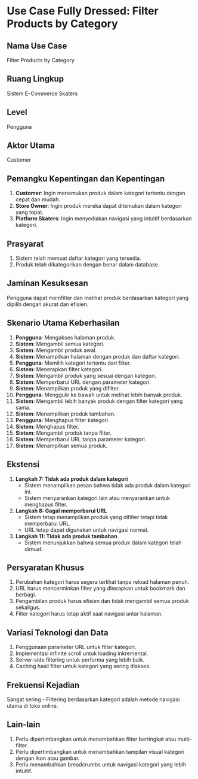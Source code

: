 # Use Case Fully Dressed: Filter Products by Category

## Nama Use Case
Filter Products by Category

## Ruang Lingkup
Sistem E-Commerce Skaters

## Level
Pengguna

## Aktor Utama
Customer

## Pemangku Kepentingan dan Kepentingan
1. **Customer**: Ingin menemukan produk dalam kategori tertentu dengan cepat dan mudah.
2. **Store Owner**: Ingin produk mereka dapat ditemukan dalam kategori yang tepat.
3. **Platform Skaters**: Ingin menyediakan navigasi yang intuitif berdasarkan kategori.

## Prasyarat
1. Sistem telah memuat daftar kategori yang tersedia.
2. Produk telah dikategorikan dengan benar dalam database.

## Jaminan Kesuksesan
Pengguna dapat memfilter dan melihat produk berdasarkan kategori yang dipilih dengan akurat dan efisien.

## Skenario Utama Keberhasilan
1. **Pengguna**: Mengakses halaman produk.
2. **Sistem**: Mengambil semua kategori.
3. **Sistem**: Mengambil produk awal.
4. **Sistem**: Menampilkan halaman dengan produk dan daftar kategori.
5. **Pengguna**: Memilih kategori tertentu dari filter.
6. **Sistem**: Menerapkan filter kategori.
7. **Sistem**: Mengambil produk yang sesuai dengan kategori.
8. **Sistem**: Memperbarui URL dengan parameter kategori.
9. **Sistem**: Menampilkan produk yang difilter.
10. **Pengguna**: Menggulir ke bawah untuk melihat lebih banyak produk.
11. **Sistem**: Mengambil lebih banyak produk dengan filter kategori yang sama.
12. **Sistem**: Menampilkan produk tambahan.
13. **Pengguna**: Menghapus filter kategori.
14. **Sistem**: Menghapus filter.
15. **Sistem**: Mengambil produk tanpa filter.
16. **Sistem**: Memperbarui URL tanpa parameter kategori.
17. **Sistem**: Menampilkan semua produk.

## Ekstensi
1. **Langkah 7: Tidak ada produk dalam kategori**
   * Sistem menampilkan pesan bahwa tidak ada produk dalam kategori ini.
   * Sistem menyarankan kategori lain atau menyarankan untuk menghapus filter.
2. **Langkah 8: Gagal memperbarui URL**
   * Sistem tetap menampilkan produk yang difilter tetapi tidak memperbarui URL.
   * URL tetap dapat digunakan untuk navigasi normal.
3. **Langkah 11: Tidak ada produk tambahan**
   * Sistem menunjukkan bahwa semua produk dalam kategori telah dimuat.

## Persyaratan Khusus
1. Perubahan kategori harus segera terlihat tanpa reload halaman penuh.
2. URL harus mencerminkan filter yang diterapkan untuk bookmark dan berbagi.
3. Pengambilan produk harus efisien dan tidak mengambil semua produk sekaligus.
4. Filter kategori harus tetap aktif saat navigasi antar halaman.

## Variasi Teknologi dan Data
1. Penggunaan parameter URL untuk filter kategori.
2. Implementasi infinite scroll untuk loading inkremental.
3. Server-side filtering untuk performa yang lebih baik.
4. Caching hasil filter untuk kategori yang sering diakses.

## Frekuensi Kejadian
Sangat sering - Filtering berdasarkan kategori adalah metode navigasi utama di toko online.

## Lain-lain
1. Perlu dipertimbangkan untuk menambahkan filter bertingkat atau multi-filter.
2. Perlu dipertimbangkan untuk menambahkan tampilan visual kategori dengan ikon atau gambar.
3. Perlu menambahkan breadcrumbs untuk navigasi kategori yang lebih intuitif.

